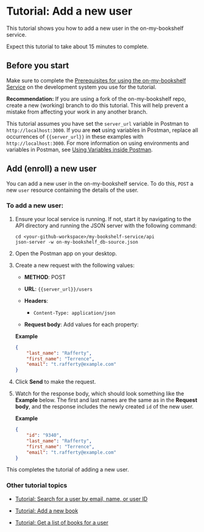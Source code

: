 # Tutorial: Add a new user

This tutorial shows you how to add a new user in the on-my-bookshelf service.

Expect this tutorial to take about 15 minutes to complete.

## Before you start

Make sure to complete the [Prerequisites for using the on-my-bookshelf Service](prereqs.md) on the development system you use for the tutorial.

**Recommendation:** If you are using a fork of the on-my-bookshelf repo, create a new (working) branch to do this tutorial. This will help prevent a mistake from affecting your work in any another branch.   

This tutorial assumes you have set the `server_url` variable in Postman to `http://localhost:3000`. 
If you are **not** using variables in Postman, replace all occurrences of `{{server_url}}` in these examples with `http://localhost:3000`. For more information on using environments and variables in Postman, see [Using Variables inside Postman](https://blog.postman.com/using-variables-inside-postman-and-collection-runner/).

## Add (enroll) a new user 

You can add a new user in the on-my-bookshelf service. To do this, `POST` a new `user` resource containing the details of the user.

### To add a new user:

1. Ensure your local service is running. If not, start it by navigating to the API directory and running the JSON server with the following command:

    ```shell
    cd <your-github-workspace>/my-bookshelf-service/api
    json-server -w on-my-bookshelf_db-source.json
    ```

1. Open the Postman app on your desktop.
1. Create a new request with the following values:
    - **METHOD**: POST

    - **URL**:  `{{server_url}}/users`<br>
        
   - **Headers**:
        - `Content-Type: application/json`

   - **Request body**: Add values for each property:

    **Example**

    ```json 
    {
        "last_name": "Rafferty",
        "first_name": "Terrence",
        "email": "t.rafferty@example.com" 
    }
    ```

1. Click  **Send** to make the request.
1. Watch for the response body, which should look something like the **Example** below. The first and last names are the same as in the **Request body**, and the response includes the newly created `id` of the new user. 

    **Example**

    ```json
    {
        "id": "9340",
        "last_name": "Rafferty",
        "first_name": "Terrence",
        "email": "t.rafferty@example.com"
    }
    ```

This completes the tutorial of adding a new user.  

### Other tutorial topics

- [Tutorial: Search for a user by email, name, or user ID](search-for-a-user-by-email.md)

- [Tutorial: Add a new book](add-a-new-book.md)

- [Tutorial: Get a list of books for a user](get-books-for-a-user.md)
